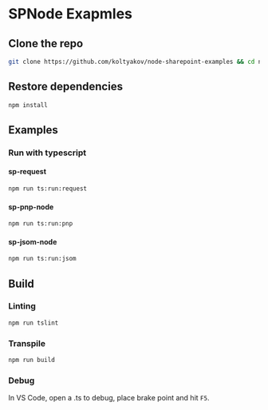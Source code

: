 # SPNode Exapmles

## Clone the repo

```bash
git clone https://github.com/koltyakov/node-sharepoint-examples && cd node-sharepoint-examples
```

## Restore dependencies

```bash
npm install
```

## Examples

### Run with typescript

#### sp-request

```bash
npm run ts:run:request
```

#### sp-pnp-node

```bash
npm run ts:run:pnp
```

#### sp-jsom-node

```bash
npm run ts:run:jsom
```

## Build

### Linting

```bash
npm run tslint
```

### Transpile

```bash
npm run build
```

### Debug

In VS Code, open a .ts to debug, place brake point and hit `F5`.